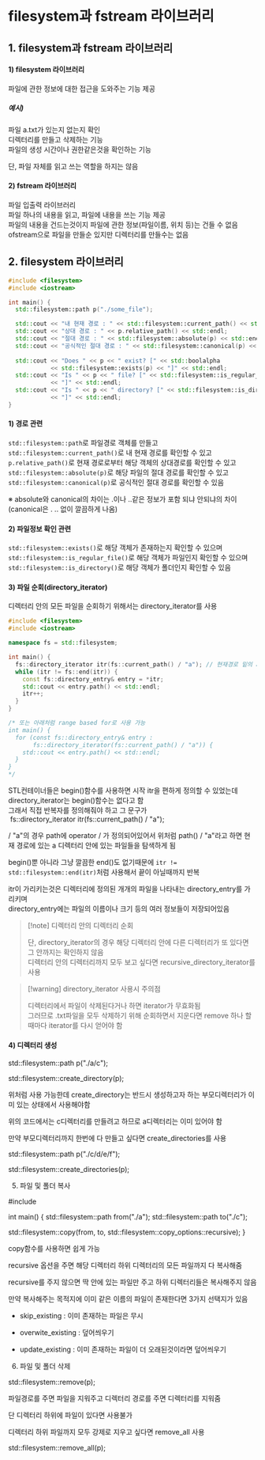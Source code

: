 # filesystem과 fstream 라이브러리


## 1. filesystem과 fstream 라이브러리

#### 1) filesystem 라이브러리
파일에 관한 정보에 대한 접근을 도와주는 기능 제공  
##### 예시)  
파일 a.txt가 있는지 없는지 확인  
디렉터리를 만들고 삭제하는 기능  
파일의 생성 시간이나 권한같은것을 확인하는 기능  

단, 파일 자체를 읽고 쓰는 역할을 하지는 않음  

#### 2) fstream 라이브러리
파일 입출력 라이브러리  
파일 하나의 내용을 읽고, 파일에 내용을 쓰는 기능 제공  
파일의 내용을 건드는것이지 파일에 관한 정보(파일이름, 위치 등)는 건들 수 없음  
ofstream으로 파일을 만들순 있지만 디렉터리를 만들수는 없음  


## 2. filesystem 라이브러리

```C++  
#include <filesystem>
#include <iostream>

int main() {
  std::filesystem::path p("./some_file");

  std::cout << "내 현재 경로 : " << std::filesystem::current_path() << std::endl;
  std::cout << "상대 경로 : " << p.relative_path() << std::endl;
  std::cout << "절대 경로 : " << std::filesystem::absolute(p) << std::endl;
  std::cout << "공식적인 절대 경로 : " << std::filesystem::canonical(p) << std::endl;
  
  std::cout << "Does " << p << " exist? [" << std::boolalpha
            << std::filesystem::exists(p) << "]" << std::endl;
  std::cout << "Is " << p << " file? [" << std::filesystem::is_regular_file(p)
            << "]" << std::endl;
  std::cout << "Is " << p << " directory? [" << std::filesystem::is_directory(p)
            << "]" << std::endl;            
}
```
#### 1) 경로 관련
`std::filesystem::path`로 파일경로 객체를 만들고  
`std::filesystem::current_path()`로 내 현재 경로를 확인할 수 있고  
`p.relative_path()`로 현재 경로로부터 해당 객체의 상대경로를 확인할 수 있고  
`std::filesystem::absolute(p)`로 해당 파일의 절대 경로를 확인할 수 있고  
`std::filesystem::canonical(p)`로 공식적인 절대 경로를 확인할 수 있음  

※ absolute와 canonical의 차이는 .이나 ..같은 정보가 포함 되냐 안되냐의 차이(canonical은 . .. 없이 깔끔하게 나옴)

#### 2) 파일정보 확인 관련
`std::filesystem::exists()`로 해당 객체가 존재하는지 확인할 수 있으며  
`std::filesystem::is_regular_file()`로 해당 객체가 파일인지 확인할 수 있으며  
`std::filesystem::is_directory()`로 해당 객체가 폴더인지 확인할 수 있음  

#### 3) 파일 순회(directory_iterator)
디렉터리 안의 모든 파일을 순회하기 위해서는 directory_iterator를 사용  
```C++
#include <filesystem>
#include <iostream>

namespace fs = std::filesystem;

int main() {
  fs::directory_iterator itr(fs::current_path() / "a"); // 현재경로 밑의 a폴더
  while (itr != fs::end(itr)) {
    const fs::directory_entry& entry = *itr;
    std::cout << entry.path() << std::endl;
    itr++;
  }
}

/* 또는 아래처럼 range based for로 사용 가능
int main() {
  for (const fs::directory_entry& entry :
       fs::directory_iterator(fs::current_path() / "a")) {
    std::cout << entry.path() << std::endl;
  }
}
*/
```
STL컨테이너들은 begin()함수를 사용하면 시작 itr을 편하게 정의할 수 있었는데  
directory_iterator는 begin()함수는 없다고 함  
그래서 직접 반복자를 정의해줘야 하고 그 문구가  fs::directory_iterator itr(fs::current_path() / "a");  

/ "a"의 경우 path에 operator / 가 정의되어있어서 위처럼 path() / "a"라고 하면 현재 경로에 있는 a 디렉터리 안에 있는 파일들을 탐색하게 됨  

begin()뿐 아니라 그냥 깔끔한 end()도 없기때문에 `itr != std::filesystem::end(itr)`처럼 사용해서 끝이 아닐때까지 반복  

itr이 가리키는것은 디렉터리에 정의된 개개의 파일을 나타내는 directory_entry를 가리키며  
directory_entry에는 파일의 이름이나 크기 등의 여러 정보들이 저장되어있음  

> [!note] 디렉터리 안의 디렉터리 순회
>
> 단, directory_iterator의 경우 해당 디렉터리 안에 다른 디렉터리가 또 있다면 그 안까지는 확인하지 않음  
> 디렉터리 안의 디렉터리까지 모두 보고 싶다면 recursive_directory_iterator를 사용

> [!warning] directory_iterator 사용시 주의점
>
> 디렉터리에서 파일이 삭제된다거나 하면 iterator가 무효화됨  
> 그러므로 .txt파일을 모두 삭제하기 위해 순회하면서 지운다면 remove 하나 할때마다 iterator를 다시 얻어야 함

#### 4) 디렉터리 생성

std::filesystem::path p("./a/c");

std::filesystem::create_directory(p);

위처럼 사용 가능한데 create_directory는 반드시 생성하고자 하는 부모디렉터리가 이미 있는 상태에서 사용해야함

위의 코드에서는 c디렉터리를 만들려고 하므로 a디렉터리는 이미 있어야 함

만약 부모디렉터리까지 한번에 다 만들고 싶다면 create_directories를 사용

std::filesystem::path p("./c/d/e/f");

std::filesystem::create_directories(p);

  

5. 파일 및 폴더 복사

#include <filesystem>

int main() {
  std::filesystem::path from("./a");
  std::filesystem::path to("./c");

  std::filesystem::copy(from, to, std::filesystem::copy_options::recursive);
}

copy함수를 사용하면 쉽게 가능

recursive 옵션을 주면 해당 디렉터리 하위 디렉터리의 모든 파일까지 다 복사해줌

recursive를 주지 않으면 딱 안에 있는 파일만 주고 하위 디렉터리들은 복사해주지 않음

  

만약 복사해주는 목적지에 이미 같은 이름의 파일이 존재한다면 3가지 선택지가 있음

- skip_existing : 이미 존재하는 파일은 무시

- overwite_existing : 덮어씌우기

- update_existing : 이미 존재하는 파일이 더 오래된것이라면 덮어씌우기

  

6. 파일 및 폴더 삭제

std::filesystem::remove(p);

파일경로를 주면 파일을 지워주고 디렉터리 경로를 주면 디렉터리를 지워줌

단 디렉터리 하위에 파일이 있다면 사용불가

디렉터리 하위 파일까지 모두 강제로 지우고 싶다면 remove_all 사용

std::filesystem::remove_all(p);